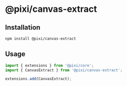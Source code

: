 # @pixi/canvas-extract

## Installation

```bash
npm install @pixi/canvas-extract
```

## Usage

```js
import { extensions } from '@pixi/core';
import { CanvasExtract } from '@pixi/canvas-extract';

extensions.add(CanvasExtract);
```